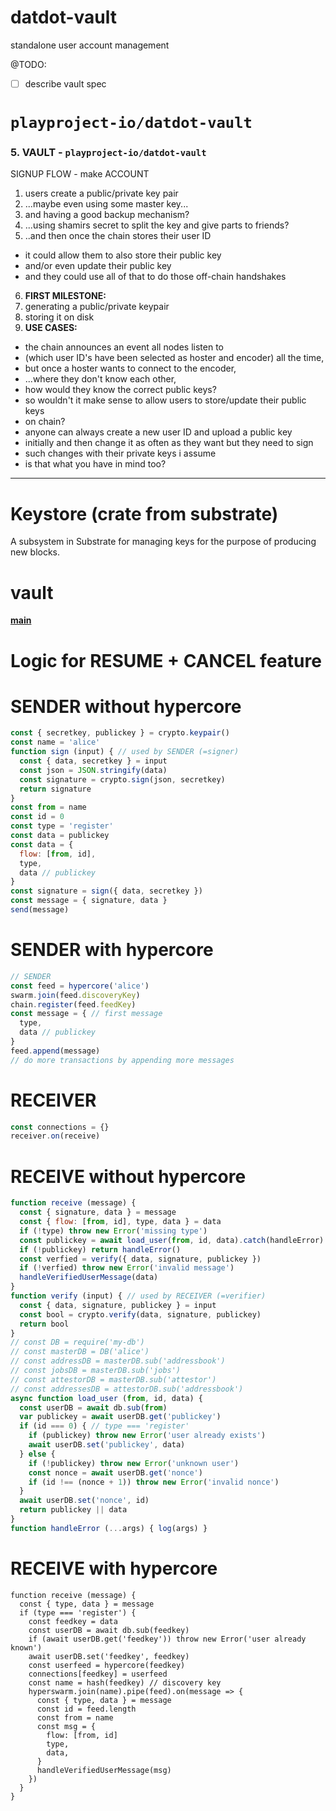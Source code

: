 # datdot-vault
standalone user account management

@TODO:
* [ ] describe vault spec


# `playproject-io/datdot-vault`

### 5. VAULT - `playproject-io/datdot-vault`
SIGNUP FLOW - make ACCOUNT
1. users create a public/private key pair
2. ...maybe even using some master key...
3. and having a good backup mechanism?
4. ...using shamirs secret to split the key and give parts to friends?
5. ..and then once the chain stores their user ID
  * it could allow them to also store their public key
  * and/or even update their public key
  * and they could use all of that to do those off-chain handshakes
6. **FIRST MILESTONE:**
  1. generating a public/private keypair
  2. storing it on disk
7. **USE CASES:**
  * the chain announces an event all nodes listen to
  * (which user ID's have been selected as hoster and encoder) all the time,
  * but once a hoster wants to connect to the encoder,
  * ...where they don't know each other,
  * how would they know the correct public keys?
  * so wouldn't it make sense to allow users to store/update their public keys
  * on chain?
  * anyone can always create a new user ID and upload a public key
  * initially and then change it as often as they want but they need to sign
  * such changes with their private keys i assume
  * is that what you have in mind too?

----------------

# Keystore (crate from substrate)
A subsystem in Substrate for managing keys for the purpose of producing new blocks.
















# vault
**[main](../README.md)**


# Logic for RESUME + CANCEL feature

# SENDER without hypercore
```js
const { secretkey, publickey } = crypto.keypair()
const name = 'alice'
function sign (input) { // used by SENDER (=signer)
  const { data, secretkey } = input
  const json = JSON.stringify(data)
  const signature = crypto.sign(json, secretkey)
  return signature
}
const from = name
const id = 0
const type = 'register'
const data = publickey
const data = {
  flow: [from, id],
  type,
  data // publickey
}
const signature = sign({ data, secretkey })
const message = { signature, data }
send(message)
```

# SENDER with hypercore
```js
// SENDER
const feed = hypercore('alice')
swarm.join(feed.discoveryKey)
chain.register(feed.feedKey)
const message = { // first message
  type,
  data // publickey
}
feed.append(message)
// do more transactions by appending more messages
```

# RECEIVER
```js
const connections = {}
receiver.on(receive)
```

# RECEIVE without hypercore
```js
function receive (message) {
  const { signature, data } = message
  const { flow: [from, id], type, data } = data
  if (!type) throw new Error('missing type')
  const publickey = await load_user(from, id, data).catch(handleError)
  if (!publickey) return handleError()
  const verfied = verify({ data, signature, publickey })
  if (!verfied) throw new Error('invalid message')
  handleVerifiedUserMessage(data)
}
function verify (input) { // used by RECEIVER (=verifier)
  const { data, signature, publickey } = input
  const bool = crypto.verify(data, signature, publickey)
  return bool
}
// const DB = require('my-db')
// const masterDB = DB('alice')
// const addressDB = masterDB.sub('addressbook')
// const jobsDB = masterDB.sub('jobs')
// const attestorDB = masterDB.sub('attestor')
// const addressesDB = attestorDB.sub('addressbook')
async function load_user (from, id, data) {
  const userDB = await db.sub(from)
  var publickey = await userDB.get('publickey')
  if (id === 0) { // type === 'register'
    if (publickey) throw new Error('user already exists')
    await userDB.set('publickey', data)
  } else {
    if (!publickey) throw new Error('unknown user')
    const nonce = await userDB.get('nonce')
    if (id !== (nonce + 1)) throw new Error('invalid nonce')
  }
  await userDB.set('nonce', id)
  return publickey || data
}
function handleError (...args) { log(args) }
```

# RECEIVE with hypercore
```JS
function receive (message) {
  const { type, data } = message
  if (type === 'register') {
    const feedkey = data
    const userDB = await db.sub(feedkey)
    if (await userDB.get('feedkey')) throw new Error('user already known')
    await userDB.set('feedkey', feedkey)
    const userfeed = hypercore(feedkey)
    connections[feedkey] = userfeed
    const name = hash(feedkey) // discovery key
    hyperswarm.join(name).pipe(feed).on(message => {
      const { type, data } = message
      const id = feed.length
      const from = name
      const msg = {
        flow: [from, id]
        type,
        data,
      }
      handleVerifiedUserMessage(msg)
    })
  }
}
```
